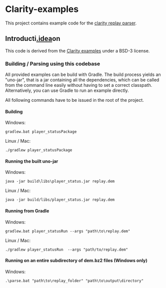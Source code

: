 # Clarity-examples

This project contains example code for the [clarity replay parser](https://github.com/skadistats/clarity).

## Introducti[.idea](.idea)on

This code is derived from the [Clarity examples](https://github.com/skadistats/clarity-examples) under a BSD-3 license.

### Building / Parsing using this codebase

All provided examples can be build with Gradle. The build process yields an "uno-jar", that is a jar 
containing all the dependencies, which can be called from the command line easily without having to 
set a correct classpath. Alternatively, you can use Gradle to run an example directly.

All following commands have to be issued in the root of the project.


#### Building

Windows:

    gradlew.bat player_statusPackage
    
Linux / Mac:

    ./gradlew player_statusPackage

#### Running the built uno-jar

Windows:

    java -jar build\libs\player_status.jar replay.dem 

Linux / Mac:

    java -jar build/libs/player_status.jar replay.dem

#### Running from Gradle

Windows:

    gradlew.bat player_statusRun --args "path\to\replay.dem" 

Linux / Mac:

    ./gradlew player_statusRun  --args "path/to/replay.dem"

#### Running on an entire subdirectory of dem.bz2 files (Windows only)

Windows:

    .\parse.bat "path\to\replay_folder" "path\to\output\directory"
